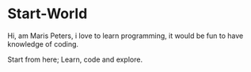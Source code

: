 # Start-World


Hi, am Maris Peters, i love to learn programming, it would be fun to have knowledge of coding. 

Start from here;
Learn, code and explore.
